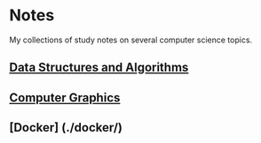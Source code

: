 # Notes

My collections of study notes on several computer science topics.

## [Data Structures and Algorithms](./dsa/)

## [Computer Graphics](./cg/)

## [Docker] (./docker/)
